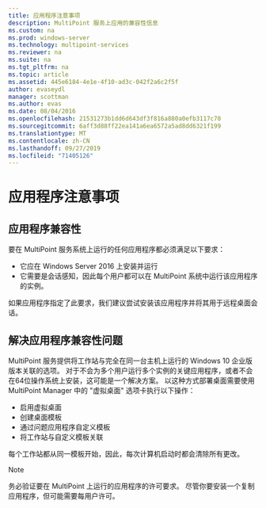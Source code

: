 ```yaml
---
title: 应用程序注意事项
description: MultiPoint 服务上应用的兼容性信息
ms.custom: na
ms.prod: windows-server
ms.technology: multipoint-services
ms.reviewer: na
ms.suite: na
ms.tgt_pltfrm: na
ms.topic: article
ms.assetid: 445e6184-4e1e-4f10-ad3c-042f2a6c2f5f
author: evaseydl
manager: scottman
ms.author: evas
ms.date: 08/04/2016
ms.openlocfilehash: 21531273b1dd6d643df3f816a880a0efb3117c70
ms.sourcegitcommit: 6aff3d88ff22ea141a6ea6572a5ad8dd6321f199
ms.translationtype: MT
ms.contentlocale: zh-CN
ms.lasthandoff: 09/27/2019
ms.locfileid: "71405126"
---
```

# <a name="application-considerations"></a>应用程序注意事项
  
## <a name="application-compatibility"></a>应用程序兼容性

要在 MultiPoint 服务系统上运行的任何应用程序都必须满足以下要求：
  
- 它应在 Windows Server 2016 上安装并运行 
- 它需要是会话感知，因此每个用户都可以在 MultiPoint 系统中运行该应用程序的实例。
  
如果应用程序指定了此要求，我们建议尝试安装该应用程序并将其用于远程桌面会话。 

## <a name="addressing-application-compatibility-problems"></a>解决应用程序兼容性问题  
MultiPoint 服务提供将工作站与完全在同一台主机上运行的 Windows 10 企业版版本关联的选项。 对于不会为多个用户运行多个实例的关键应用程序，或者不会在64位操作系统上安装，这可能是一个解决方案。 以这种方式部署桌面需要使用 MultiPoint Manager 中的 "虚拟桌面" 选项卡执行以下操作：  
  
-   启用虚拟桌面  
-   创建桌面模板  
-   通过问题应用程序自定义模板  
-   将工作站与自定义模板关联  

每个工作站都从同一模板开始，因此，每次计算机启动时都会清除所有更改。  
  
>[!NOTE] 
>务必验证要在 MultiPoint 上运行的应用程序的许可要求。 尽管你要安装一个复制应用程序，但可能需要每用户许可。  
  
